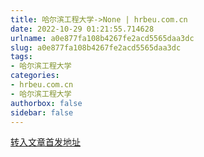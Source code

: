 ```yaml
---
title: 哈尔滨工程大学->None | hrbeu.com.cn
date: 2022-10-29 01:21:55.714628
urlname: a0e877fa108b4267fe2acd5565daa3dc
slug: a0e877fa108b4267fe2acd5565daa3dc
tags: 
- 哈尔滨工程大学
categories:
- hrbeu.com.cn
- 哈尔滨工程大学
authorbox: false
sidebar: false
---
```





[转入文章首发地址](https://mp.weixin.qq.com/s/1uci09mb74m_KY7dZU-xRQ)